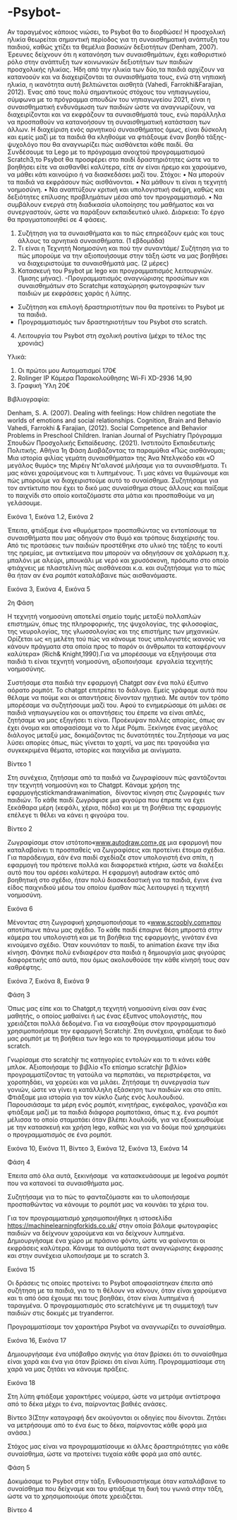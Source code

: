 # -Psybot-
Αν ταραγμένος κάποιος νιώσει, το Psybot θα το διορθώσει!
Η προσχολική ηλικία θεωρείται σημαντική περίοδος για τη συναισθηματική ανάπτυξη του παιδιού, καθώς χτίζει τα θεμέλια βασικών δεξιοτήτων (Denham, 2007). 
Έρευνες δείχνουν ότι η κατανόηση των συναισθημάτων, έχει καθοριστικό ρόλο στην ανάπτυξη των κοινωνικών δεξιοτήτων των παιδιών προσχολικής ηλικίας.
Ήδη από την ηλικία των δύο,τα παιδιά αρχίζουν να κατανοούν και να διαχειρίζονται τα συναισθήματα τους, ενώ στη νηπιακή ηλικία, η ικανότητα αυτή βελτιώνεται αισθητά (Vahedi, Farrokhi&Farajian, 2012).
Ένας από τους πολύ σημαντικούς στόχους του νηπιαγωγείου, σύμφωνα με το πρόγραμμα σπουδών του νηπιαγωγείου 2021, είναι η συναισθηματική ενδυνάμωση των παιδιών ώστε να αναγνωρίζουν, να διαχειρίζονται και να εκφράζουν τα συναισθήματά τους, ενώ παράλληλα να προσπαθούν να κατανοήσουν τη συναισθηματική κατάσταση των άλλων. 
Η διαχείριση ενός αρνητικού συναισθήματος όμως, είναι δύσκολη και εμείς μαζί με τα παιδιά θα κληθούμε να φτιάξουμε έναν βοηθό τάξης-ψυχολόγο που θα αναγνωρίζει πώς αισθάνεται κάθε παιδί.
Θα Συνδέσουμε τα Lego με το πρόγραμμα ανοιχτού προγραμματισμού Scratch3,το Psybot θα προσφέρει στο παιδί δραστηριότητες ώστε να το βοηθήσει είτε να αισθανθεί καλύτερα, είτε αν είναι ήρεμο και χαρούμενο, να μάθει κάτι καινούριο ή να διασκεδάσει μαζί του.
Στόχοι:
•	Να μπορούν τα παιδιά να εκφράσουν πώς αισθάνονται.
•	Να μάθουν τι είναι η τεχνητή νοημοσύνη.
•	Να αναπτύξουν κριτική και υπολογιστική σκέψη, καθώς και δεξιότητες επίλυσης προβλημάτων μέσα από τον προγραμματισμό.
•	Να συμβάλουν ενεργά στη διαδικασία υλοποίησης του μαθήματος και να συνεργαστούν, ώστε να παράξουν εκπαιδευτικό υλικό.
Διάρκεια:
Το έργο θα πραγματοποιηθεί σε 4 φάσεις. 
1.	Συζήτηση για τα συναισθήματα και το πώς επηρεάζουν εμάς και τους άλλους τα αρνητικά συναισθήματα. (1 εβδομάδα)
2.	Τι είναι η Τεχνητή Νοημοσύνη και πού την συναντάμε/ Συζήτηση για το πώς μπορούμε να την αξιοποιήσουμε στην τάξη ώστε να μας βοηθήσει να διαχειριστούμε τα συναισθήματά μας. (2 μέρες)
3.	Κατασκευή του Psybot με lego και προγραμματισμός λειτουργιών.(1μισης μήνας).
-Προγραμματισμός αναγνώρισης προσώπων και συναισθημάτων στο Scratchμε καταχώρηση φωτογραφιών των παιδιών με εκφράσεις χαράς ή λύπης.
- Συζήτηση και επιλογή δραστηριοτήτων που θα προτείνει το Psybot με τα παιδιά.
- Προγραμματισμός των δραστηριοτήτων του Psybot στο scratch.
4.	Λειτουργία του Psybot στη σχολική ρουτίνα (μέχρι το τέλος της χρονιάς)

Υλικά: 
1.	Οι πρώτοι μου Αυτοματισμοί 170€
2.	Rolinger IP Κάμερα Παρακολούθησης Wi-Fi XD-2936 14,90
3.	Γραφική Ύλη 20€

Βιβλιογραφία:

Denham, S. A. (2007). Dealing with feelings: How children negotiate the worlds of emotions and social relationships. Cognition, Brain and Behavio
Vahedi, Farrokhi & Farajian, (2012). Social Competence and Behavior Problems in Preschool Children. Iranian Journal of Psychiatry
Πρόγραμμα Σπουδών Προσχολικής Εκπαίδευσης. (2021).  Ινστιτούτο Εκπαιδευτικής Πολιτικής. Αθήνα
1η Φάση
Διαβάζοντας τα παραμύθια «Πώς αισθάνομαι; Μια ιστορία φιλίας γεμάτη συναισθήματα» της Άνα Ντελγκάδο και «Ο μεγάλος θυμός» της Μιρέιγ Ντ'αλανσέ μιλήσαμε για τα συναισθήματα. Τι μας κάνει χαρούμενους και τι λυπημένους. Τι μας κάνει να θυμώνουμε και πώς μπορούμε να διαχειριστούμε αυτό το συναίσθημα. Συζητήσαμε για τον αντίκτυπο που έχει το δικό μας συναίσθημα στους άλλους και παίξαμε το παιχνίδι στο οποίο κοιταζόμαστε στα μάτια και προσπαθούμε να μη γελάσουμε.

Εικόνα 1, Εικόνα 1.2, Εικόνα 2

Έπειτα, φτιάξαμε ένα «θυμόμετρο» προσπαθώντας να εντοπίσουμε τα συναισθήματα που μας οδηγούν στο θυμό και τρόπους διαχείρισής του. Από τις προτάσεις των παιδιών προστέθηκε στο υλικό της τάξης το κουτί της ηρεμίας, με αντικείμενα που μπορούν να οδηγήσουν σε χαλάρωση π.χ. μπαλόνι με αλεύρι, μπουκάλι με νερό και χρυσόσκονη, πρόσωπο στο οποίο φτιάχνεις με πλαστελίνη πώς αισθάνεσαι κ.α. και συζητήσαμε για το πώς θα ήταν αν ένα ρομπότ καταλάβαινε πώς αισθανόμαστε.

Εικόνα 3, Εικόνα 4, Εικόνα 5

2η Φάση

Η τεχνητή νοημοσύνη αποτελεί σημείο τομής μεταξύ πολλαπλών επιστημών, όπως της πληροφορικής, της ψυχολογίας, της φιλοσοφίας, της νευρολογίας, της γλωσσολογίας και της επιστήμης των μηχανικών. Ορίζεται ως «η μελέτη τού πώς να κάνουμε τους υπολογιστές ικανούς να κάνουν πράγματα στα οποία προς το παρόν οι άνθρωποι τα καταφέρνουν καλύτερα» (Rich& Knight,1990).Για να μπορέσουμε να εξηγήσουμε στα παιδιά τι είναι τεχνητή νοημοσύνη, αξιοποιήσαμε  εργαλεία τεχνητής νοημοσύνης.

Συστήσαμε στα παιδιά την εφαρμογή Chatgpt σαν ένα πολύ έξυπνο αόρατο ρομπότ. Το chatgpt επιτρέπει το διάλογο. Εμείς γράφαμε αυτά που θέλαμε να πούμε και οι απαντήσεις δίνονταν ηχητικά. Με αυτόν τον τρόπο μπορέσαμε να συζητήσουμε μαζί του. Αφού το ενημερώσαμε ότι μιλάει σε παιδιά νηπιαγωγείου και οι απαντήσεις του έπρεπε να είναι απλές, ζητήσαμε να μας εξηγήσει τι είναι. Προέκυψαν πολλές απορίες, όπως αν έχει όνομα και αποφασίσαμε να το λέμε Ρόμπι. Ξεκίνησε ένας μεγάλος διάλογος μεταξύ μας, δοκιμάζοντας τις δυνατότητές του.Zητήσαμε να μας λύσει απορίες όπως, πώς γίνεται το χαρτί, να μας πει τραγούδια για συγκεκριμένα θέματα, ιστορίες και παιχνίδια με αινίγματα.

Βίντεο 1

Στη συνέχεια, ζητήσαμε από τα παιδιά να ζωγραφίσουν πώς φαντάζονται την τεχνητή νοημοσύνη και το Chatgpt. Κάναμε χρήση της εφαρμογήςstickmandrawanimation,  δίνοντας κίνηση στις ζωγραφιές των παιδιών. Το κάθε παιδί ζωγράφισε μια φιγούρα που έπρεπε να έχει ξεκάθαρα μέρη (κεφάλι, χέρια, πόδια) και με τη βοήθεια της εφαρμογής επέλεγε τι θέλει να κάνει η φιγούρα του.

Βίντεο 2

Ζωγραφίσαμε στον ιστότοπο«www.autodraw.com»,σε μια εφαρμογή που καταλαβαίνει τι προσπαθείς να ζωγραφίσεις και προτείνει έτοιμα σχέδια. Για παράδειγμα, εάν ένα παιδί σχεδίαζε στον υπολογιστή ένα σπίτι, η εφαρμογή του πρότεινε πολλά και διαφορετικά κτήρια, ώστε να διαλέξει αυτό που του αρέσει καλύτερα. Η εφαρμογή autodraw εκτός από βοηθητική στο σχέδιο, ήταν πολύ διασκεδαστική για τα παιδιά, έγινε ένα είδος παιχνιδιού μέσω του οποίου έμαθαν πώς λειτουργεί η τεχνητή νοημοσύνη.

Εικόνα 6

Μένοντας στη ζωγραφική χρησιμοποιήσαμε το «www.scroobly.com»που αποτύπωνε πάνω μας σχέδιο. Το κάθε παιδί έπαιρνε θέση μπροστά στην κάμερα του υπολογιστή και με τη βοήθεια της εφαρμογής, γινόταν ένα κινούμενο σχέδιο. Όταν κουνιόταν το παιδί, το animation έκανε την ίδια κίνηση. Φάνηκε πολύ ενδιαφέρον στα παιδιά η δημιουργία μιας φιγούρας διαφορετικής από αυτά, που όμως ακολουθούσε την κάθε κίνησή τους σαν καθρέφτης.

Εικόνα 7, Εικόνα 8, Εικόνα 9

Φάση 3

Όπως μας είπε και το Chatgpt,η τεχνητή νοημοσύνη είναι σαν ένας μαθητής, ο οποίος μαθαίνει ή ως ένας έξυπνος υπολογιστής, που χρειάζεται πολλά δεδομένα. Για να εισαχθούμε στον προγραμματισμό χρησιμοποιήσαμε την εφαρμογή Scratchjr. Στη συνέχεια, φτιάξαμε το δικό μας ρομπότ με τη βοήθεια των lego και το προγραμματίσαμε μέσω του scratch.

Γνωρίσαμε στο scratchjr τις κατηγορίες εντολών και το τι κάνει κάθε μπλοκ.
Αξιοποιήσαμε το βιβλίο «Το επίσημο scratchjr βιβλίο» προγραμματίζοντας τη γατούλα να περπατάει, να περιστρέφεται, να χοροπηδάει, να χορεύει και να μιλάει.
Ζητήσαμε τη συνεργασία των γονιών, ώστε να γίνει η κατάλληλη εξάσκηση των παιδιών και στο σπίτι.
Φτιάξαμε μια ιστορία για τον κύκλο ζωής ενός λουλουδιού.
Παρουσιάσαμε τα μέρη ενός ρομπότ, κινητήρας, εγκέφαλος, γρανάζια και φτιάξαμε μαζί με τα παιδιά διάφορα ρομποτάκια, όπως π.χ. ένα ρομπότ μέλισσα το οποίο σταματάει όταν βλέπει λουλούδι, για να εξοικειωθούμε με την κατασκευή και χρήση lego, καθώς και για να δούμε πού χρησιμεύει ο προγραμματισμός σε ένα ρομπότ.

Εικόνα 10, Εικόνα 11, Βίντεο 3, Εικόνα 12, Εικόνα 13, Εικόνα 14

Φάση 4

Έπειτα από όλα αυτά, ξεκινήσαμε  να κατασκευάσουμε με legoένα ρομπότ που να κατανοεί τα συναισθήματα μας.

Συζητήσαμε για το πώς το φανταζόμαστε και το υλοποιήσαμε προσπαθώντας να κάνουμε το ρομπότ μας να κουνάει τα χέρια του.

Για τον προγραμματισμό χρησιμοποιήθηκε η ιστοσελίδα https://machinelearningforkids.co.uk/ στην οποία βάλαμε φωτογραφίες παιδιών να δείχνουν χαρούμενα και να δείχνουν λυπημένα. Δημιουργήσαμε ένα χώρο με πράσινο φόντο, ώστε να φαίνονται οι εκφράσεις καλύτερα. Κάναμε τα αυτόματα τεστ αναγνώρισης έκφρασης και στην συνέχεια υλοποιήσαμε με το scratch 3.

Εικόνα 15

Οι δράσεις τις οποίες προτείνει το Psybot αποφασίστηκαν έπειτα από συζήτηση με τα παιδιά, για το τι θέλουν να κάνουν, όταν είναι χαρούμενα και τι από όσα έχουμε πει τους βοηθάει, όταν είναι λυπημένα ή ταραγμένα. Ο προγραμματισμός στο scratchέγινε με τη συμμετοχή των παιδιών στις δοκιμές με tryanderror.

Προγραμματίσαμε τον χαρακτήρα Psybot να αναγνωρίζει το συναίσθημα.

Εικόνα 16, Εικόνα 17

Δημιουργήσαμε ένα υπόβαθρο σκηνής για όταν βρίσκει ότι το συναίσθημα είναι χαρά και ένα για όταν βρίσκει ότι είναι λύπη.
Προγραμματίσαμε στη χαρά να μας ζητάει να κάνουμε πράξεις.

Εικόνα 18

Στη λύπη φτιάξαμε χαρακτήρες νούμερα, ώστε να μετράμε αντίστροφα από το δέκα μέχρι το ένα, παίρνοντας βαθιές ανάσες.

Βίντεο 3(Στην καταγραφή δεν ακούγονται οι οδηγίες που δίνονται. Ζητάει να μετρήσουμε από το ένα έως το δέκα, παίρνοντας κάθε φορά μια ανάσα.)

Στόχος μας είναι να προγραμματίσουμε κι άλλες δραστηριότητες για κάθε συναίσθημα, ώστε να προτείνει τυχαία κάθε φορά μια από αυτές.

Φάση 5

Δοκιμάσαμε το Psybot στην τάξη. Ενθουσιαστήκαμε όταν καταλάβαινε το συναίσθημα που δείχναμε και του φτιάξαμε τη δική του γωνιά στην τάξη, ώστε να το χρησιμοποιούμε όποτε χρειάζεται.


Βίντεο 4

